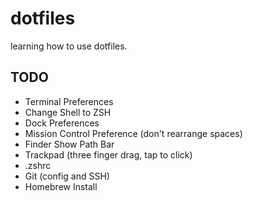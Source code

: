 # dotfiles

learning how to use dotfiles.

## TODO
- Terminal Preferences
- Change Shell to ZSH
- Dock Preferences
- Mission Control Preference (don't rearrange spaces)
- Finder Show Path Bar
- Trackpad (three finger drag, tap to click)
- .zshrc
- Git (config and SSH)
- Homebrew Install
